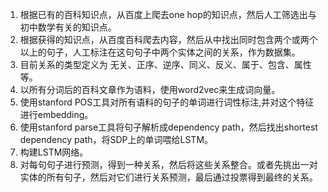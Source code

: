 1. 根据已有的百科知识点，从百度上爬去one hop的知识点，然后人工筛选出与初中数学有关的知识点。
2. 根据获得的知识点，从百度百科爬去内容，然后从中找出同时包含两个或两个以上的句子，人工标注在这句句子中两个实体之间的关系，作为数据集。
3. 目前关系的类型定义为 无关、正序、逆序、同义、反义、属于、包含、属性等。
4. 以所有分词后的百科文章作为语料，使用word2vec来生成词向量。
5. 使用stanford POS工具对所有语料的句子的单词进行词性标注,并对这个特征进行embedding。
6. 使用stanford parse工具将句子解析成dependency path，然后找出shortest dependency path，将SDP上的单词喂给LSTM。
7. 构建LSTM网络。
8. 对每句句子进行预测，得到一种关系，然后将这些关系整合。或者先挑出一对实体的所有句子，然后对它们进行关系预测，最后通过投票得到最终的关系。

